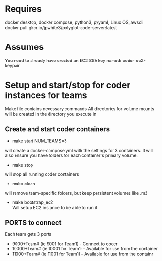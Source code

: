 # Requires

docker desktop, docker compose, python3, pyyaml, Linux OS, awscli
docker pull ghcr.io/jpwhite3/polyglot-code-server:latest

# Assumes

You need to already have created an EC2 SSh key named: coder-ec2-keypair

# Setup and start/stop for coder instances for teams

Make file contains necessary commands
All directories for volume mounts will be created in the directory you execute in

## Create and start coder containers

- make start NUM_TEAMS=3

will create a docker-compose.yml with the settings for 3 containers. It will also ensure you have folders for each container's primary volume.

- make stop

will stop all running coder containers

- make clean

will remove team-specific folders, but keep persistent volumes like .m2

- make bootstrap_ec2  
  Will setup EC2 instance to be able to run it

## PORTS to connect

Each team gets 3 ports

- 9000+Team# (ie 9001 for Team1) - Connect to coder
- 10000+Team# (ie 10001 for Team1) - Available for use from the container
- 11000+Team# (ie 11001 for Team1) - Available for use from the containr
